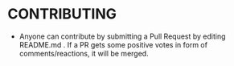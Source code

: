 # CONTRIBUTING
- Anyone can contribute by submitting a Pull Request by editing README.md . If a PR gets some positive votes in form of comments/reactions, it will be merged.
